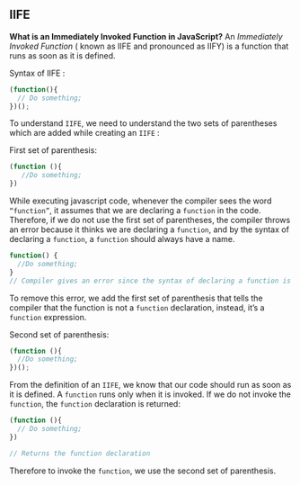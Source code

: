 ## IIFE
**What is an Immediately Invoked Function in JavaScript?**
An _Immediately Invoked Function_ ( known as IIFE and pronounced as IIFY) is a function that runs as soon as it is defined.

Syntax of IIFE :
```js
(function(){ 
  // Do something;
})();
```
To understand ``IIFE``, we need to understand the two sets of parentheses which are added while creating an ``IIFE`` :

First set of parenthesis:
```js
(function (){
   //Do something;
})
```
While executing javascript code, whenever the compiler sees the word ``“function”``, it assumes that we are declaring a ```function``` in the code. Therefore, if we do not use the first set of parentheses, the compiler throws an error because it thinks we are declaring a ``function``, and by the syntax of declaring a ``function``, a ``function`` should always have a name.
```js
function() {
  //Do something;
}
// Compiler gives an error since the syntax of declaring a function is wrong in the code above.
```
To remove this error, we add the first set of parenthesis that tells the compiler that the function is not a ``function`` declaration, instead, it’s a ``function`` expression.

Second set of parenthesis:
```js
(function (){
  //Do something;
})();
```

From the definition of an ``IIFE``, we know that our code should run as soon as it is defined. A ``function`` runs only when it is invoked. If we do not invoke the ``function``, the ``function`` declaration is returned:
```js
(function (){
  // Do something;
})

// Returns the function declaration
```
Therefore to invoke the ``function``, we use the second set of parenthesis.